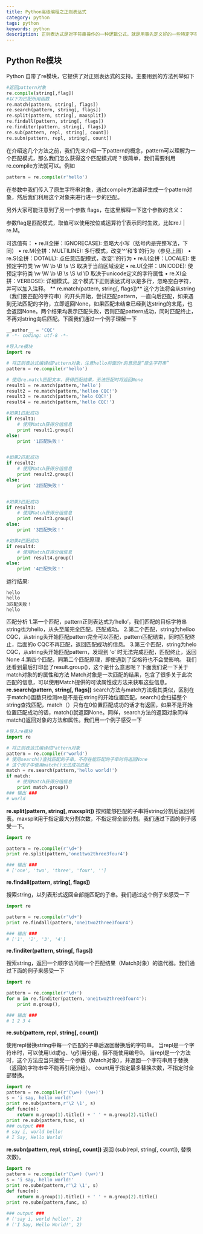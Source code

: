 ```yaml
---
title: Python高级编程之正则表达式
category: python
tags: python
keywords: python
description: 正则表达式是对字符串操作的一种逻辑公式，就是用事先定义好的一些特定字符、及这些特定字符的组合，组成一个“规则字符串”，这个“规则字符串”用来表达对字符串的一种过滤逻辑。
---
```

## Python Re模块
Python 自带了re模块，它提供了对正则表达式的支持。主要用到的方法列举如下
```python
#返回pattern对象
re.compile(string[,flag])  
#以下为匹配所用函数
re.match(pattern, string[, flags])
re.search(pattern, string[, flags])
re.split(pattern, string[, maxsplit])
re.findall(pattern, string[, flags])
re.finditer(pattern, string[, flags])
re.sub(pattern, repl, string[, count])
re.subn(pattern, repl, string[, count])
```
在介绍这几个方法之前，我们先来介绍一下pattern的概念，pattern可以理解为一个匹配模式，那么我们怎么获得这个匹配模式呢？很简单，我们需要利用re.compile方法就可以。例如
```python
pattern = re.compile(r'hello')
```
在参数中我们传入了原生字符串对象，通过compile方法编译生成一个pattern对象，然后我们利用这个对象来进行进一步的匹配。

另外大家可能注意到了另一个参数 flags，在这里解释一下这个参数的含义：

参数flag是匹配模式，取值可以使用按位或运算符’|’表示同时生效，比如re.I | re.M。

可选值有：
 • re.I(全拼：IGNORECASE): 忽略大小写（括号内是完整写法，下同）
 • re.M(全拼：MULTILINE): 多行模式，改变'^'和'$'的行为（参见上图）
 • re.S(全拼：DOTALL): 点任意匹配模式，改变'.'的行为
 • re.L(全拼：LOCALE): 使预定字符类 \w \W \b \B \s \S 取决于当前区域设定
 • re.U(全拼：UNICODE): 使预定字符类 \w \W \b \B \s \S \d \D 取决于unicode定义的字符属性
 • re.X(全拼：VERBOSE): 详细模式。这个模式下正则表达式可以是多行，忽略空白字符，并可以加入注释。
** re.match(pattern, string[, flags])**
这个方法将会从string（我们要匹配的字符串）的开头开始，尝试匹配pattern，一直向后匹配，如果遇到无法匹配的字符，立即返回None，如果匹配未结束已经到达string的末尾，也会返回None。两个结果均表示匹配失败，否则匹配pattern成功，同时匹配终止，不再对string向后匹配。下面我们通过一个例子理解一下
```python
__author__ = 'CQC'
# -*- coding: utf-8 -*-

#导入re模块
import re

# 将正则表达式编译成Pattern对象，注意hello前面的r的意思是“原生字符串”
pattern = re.compile(r'hello')

# 使用re.match匹配文本，获得匹配结果，无法匹配时将返回None
result1 = re.match(pattern,'hello')
result2 = re.match(pattern,'helloo CQC!')
result3 = re.match(pattern,'helo CQC!')
result4 = re.match(pattern,'hello CQC!')

#如果1匹配成功
if result1:
    # 使用Match获得分组信息
    print result1.group()
else:
    print '1匹配失败！'


#如果2匹配成功
if result2:
    # 使用Match获得分组信息
    print result2.group()
else:
    print '2匹配失败！'


#如果3匹配成功
if result3:
    # 使用Match获得分组信息
    print result3.group()
else:
    print '3匹配失败！'

#如果4匹配成功
if result4:
    # 使用Match获得分组信息
    print result4.group()
else:
    print '4匹配失败！'
```
运行结果:
```
hello
hello
3匹配失败！
hello
```
匹配分析
1.第一个匹配，pattern正则表达式为’hello’，我们匹配的目标字符串string也为hello，从头至尾完全匹配，匹配成功。
2.第二个匹配，string为helloo CQC，从string头开始匹配pattern完全可以匹配，pattern匹配结束，同时匹配终止，后面的o CQC不再匹配，返回匹配成功的信息。
3.第三个匹配，string为helo CQC，从string头开始匹配pattern，发现到 ‘o’ 时无法完成匹配，匹配终止，返回None
4.第四个匹配，同第二个匹配原理，即使遇到了空格符也不会受影响。
我们还看到最后打印出了result.group()，这个是什么意思呢？下面我们说一下关于match对象的的属性和方法
Match对象是一次匹配的结果，包含了很多关于此次匹配的信息，可以使用Match提供的可读属性或方法来获取这些信息。
**re.search(pattern, string[, flags])**
search方法与match方法极其类似，区别在于match()函数只检测re是不是在string的开始位置匹配，search()会扫描整个string查找匹配，match（）只有在0位置匹配成功的话才有返回，如果不是开始位置匹配成功的话，match()就返回None。同样，search方法的返回对象同样match()返回对象的方法和属性。我们用一个例子感受一下
```python
#导入re模块
import re

# 将正则表达式编译成Pattern对象
pattern = re.compile(r'world')
# 使用search()查找匹配的子串，不存在能匹配的子串时将返回None
# 这个例子中使用match()无法成功匹配
match = re.search(pattern,'hello world!')
if match:
    # 使用Match获得分组信息
    print match.group()
### 输出 ###
# world
```
**re.split(pattern, string[, maxsplit])**
按照能够匹配的子串将string分割后返回列表。maxsplit用于指定最大分割次数，不指定将全部分割。我们通过下面的例子感受一下。
```python
import re

pattern = re.compile(r'\d+')
print re.split(pattern,'one1two2three3four4')

### 输出 ###
# ['one', 'two', 'three', 'four', '']
```
**re.findall(pattern, string[, flags])**

搜索string，以列表形式返回全部能匹配的子串。我们通过这个例子来感受一下
```python
import re

pattern = re.compile(r'\d+')
print re.findall(pattern,'one1two2three3four4')

### 输出 ###
# ['1', '2', '3', '4']
```
**re.finditer(pattern, string[, flags])**

搜索string，返回一个顺序访问每一个匹配结果（Match对象）的迭代器。我们通过下面的例子来感受一下
```python
import re

pattern = re.compile(r'\d+')
for m in re.finditer(pattern,'one1two2three3four4'):
    print m.group(),

### 输出 ###
# 1 2 3 4
```
**re.sub(pattern, repl, string[, count])**

使用repl替换string中每一个匹配的子串后返回替换后的字符串。
当repl是一个字符串时，可以使用\id或\g、\g引用分组，但不能使用编号0。
当repl是一个方法时，这个方法应当只接受一个参数（Match对象），并返回一个字符串用于替换（返回的字符串中不能再引用分组）。
count用于指定最多替换次数，不指定时全部替换。
```python
import re
pattern = re.compile(r'(\w+) (\w+)')
s = 'i say, hello world!'
print re.sub(pattern,r'\2 \1', s)
def func(m):
    return m.group(1).title() + ' ' + m.group(2).title()
print re.sub(pattern,func, s)
### output ###
# say i, world hello!
# I Say, Hello World!
```
**re.subn(pattern, repl, string[, count])**
返回 (sub(repl, string[, count]), 替换次数)。
```python
import re
pattern = re.compile(r'(\w+) (\w+)')
s = 'i say, hello world!'
print re.subn(pattern,r'\2 \1', s) 
def func(m):
    return m.group(1).title() + ' ' + m.group(2).title() 
print re.subn(pattern,func, s)
 
### output ###
# ('say i, world hello!', 2)
# ('I Say, Hello World!', 2)
```

 

